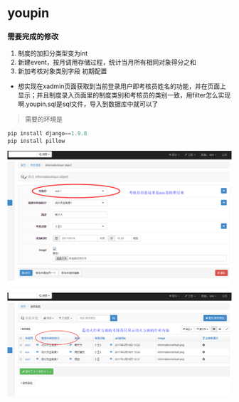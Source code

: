 # youpin
### 需要完成的修改
1. 制度的加扣分类型变为int
2. 新建event，按月调用存储过程，统计当月所有相同对象得分之和
3. 新加考核对象类别字段
初期配置
- 想实现在xadmin页面获取到当前登录用户即考核员姓名的功能，并在页面上显示；并且制度录入页面里的制度类别和考核员的类别一致，用filter怎么实现啊.youpin.sql是sql文件，导入到数据库中就可以了
> 需要的环境是
```python
pip install django==1.9.8
pip install pillow
```
![图1](https://github.com/lightlogic5/youpin/blob/develop/nonono/1.png)
![图2](https://github.com/lightlogic5/youpin/blob/develop/nonono/2.png)
